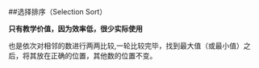##选择排序（Selection Sort）

**只有教学价值，因为效率低，很少实际使用**

也是依次对相邻的数进行两两比较,一轮比较完毕，找到最大值（或最小值）之后，将其放在正确的位置，其他数的位置不变。


